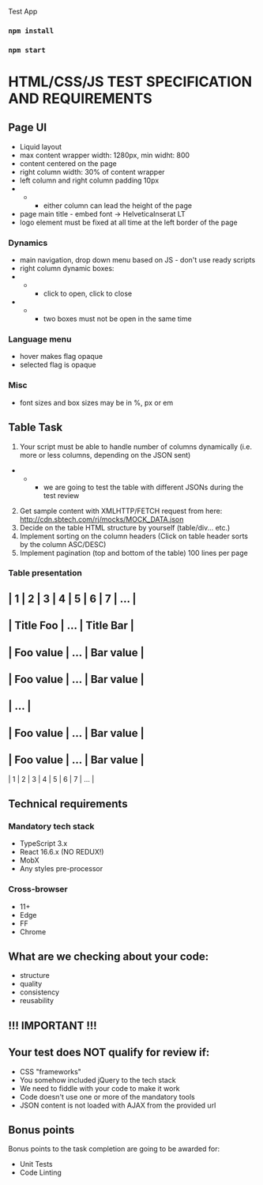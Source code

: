 Test App

### `npm install`
### `npm start`




# HTML/CSS/JS TEST SPECIFICATION AND REQUIREMENTS

## Page UI

- Liquid layout
- max content wrapper width: 1280px, min widht: 800
- content centered on the page
- right column width: 30% of content wrapper
- left column and right column padding 10px
- - - either column can lead the height of the page
- page main title - embed font -> HelveticaInserat LT
- logo element must be fixed at all time at the left border of the page

### Dynamics

- main navigation, drop down menu based on JS - don't use ready scripts
- right column dynamic boxes:
- - - click to open, click to close
- - - two boxes must not be open in the same time 

### Language menu

- hover makes flag opaque
- selected flag is opaque

### Misc

- font sizes and box sizes may be in %, px or em

## Table Task

1. Your script must be able to handle number of columns dynamically (i.e. more or less columns, depending on the JSON sent)
- - - we are going to test the table with different JSONs during the test review
2. Get sample content with XMLHTTP/FETCH request from here: http://cdn.sbtech.com/rj/mocks/MOCK_DATA.json
3. Decide on the table HTML structure by yourself (table/div... etc.)
4. Implement sorting on the column headers (Click on table header sorts by the column ASC/DESC)
5. Implement pagination (top and bottom of the table) 100 lines per page

### Table presentation

| 1 | 2 | 3 | 4 | 5 | 6 | 7 | ... |
-------------------------------------------------
|  **Title Foo**  |    ...    |  **Title Bar**  |
-------------------------------------------------
|    Foo value    |    ...    |    Bar value    |
-------------------------------------------------
|    Foo value    |    ...    |    Bar value    |
-------------------------------------------------
|                      ...                      |
-------------------------------------------------
|    Foo value    |    ...    |    Bar value    |
-------------------------------------------------
|    Foo value    |    ...    |    Bar value    |
-------------------------------------------------
| 1 | 2 | 3 | 4 | 5 | 6 | 7 | ... |

## Technical requirements

### Mandatory tech stack

- TypeScript 3.x
- React 16.6.x (NO REDUX!)
- MobX
- Any styles pre-processor

### Cross-browser

- 11+
- Edge
- FF
- Chrome

## What are we checking about your code:

- structure
- quality
- consistency
- reusability

## !!! IMPORTANT !!!

## Your test does NOT qualify for review if:

- CSS "frameworks"
- You somehow included jQuery to the tech stack
- We need to fiddle with your code to make it work
- Code doesn't use one or more of the mandatory tools
- JSON content is not loaded with AJAX from the provided url

## Bonus points

Bonus points to the task completion are going to be awarded for:

- Unit Tests
- Code Linting